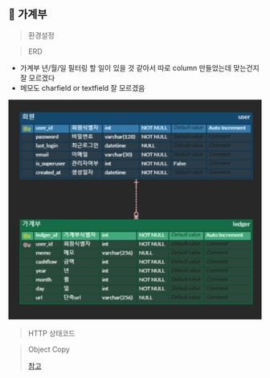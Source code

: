 ## :book: 가계부

> 환경설정

> ERD

- 가계부 년/월/일 필터링 할 일이 있을 것 같아서 따로 column 만들었는데 맞는건지 잘 모르겠다
- 메모도 charfield or textfield 잘 모르겠음

![image-20230104171857848](README.assets/image-20230104171857848.png)

> HTTP 상태코드



> Object Copy
>
> [참고](https://docs.djangoproject.com/en/3.2/topics/db/queries/#copying-model-instances)